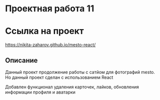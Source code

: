 # Проектная работа 11

# Ссылка на проект 
 https://nikita-zaharov.github.io/mesto-react/

## Описание 
Данный проект продолжение работы с сатйом для фотографий mesto.
Но данный проект сделан с использованием React

Добавлен функционал удаления карточек, лайков,  обновления информации профиля и аватарки
